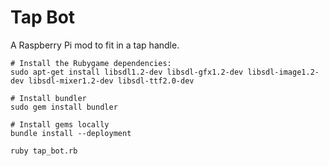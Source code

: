 Tap Bot
=======

A Raspberry Pi mod to fit in a tap handle.

    # Install the Rubygame dependencies:
    sudo apt-get install libsdl1.2-dev libsdl-gfx1.2-dev libsdl-image1.2-dev libsdl-mixer1.2-dev libsdl-ttf2.0-dev
    
    # Install bundler
    sudo gem install bundler
    
    # Install gems locally
    bundle install --deployment

    ruby tap_bot.rb

